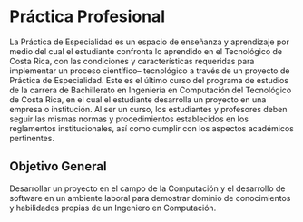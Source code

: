 # Práctica Profesional

La Práctica de Especialidad es un espacio de enseñanza y
aprendizaje por medio del cual el estudiante confronta lo
aprendido en el Tecnológico de Costa Rica, con las condiciones y
características requeridas para implementar un proceso científico–
tecnológico a través de un proyecto de Práctica de Especialidad.
Este es el último curso del programa de estudios de la carrera de
Bachillerato en Ingeniería en Computación del Tecnológico de
Costa Rica, en el cual el estudiante desarrolla un proyecto en una
empresa o institución. Al ser un curso, los estudiantes y profesores
deben seguir las mismas normas y procedimientos establecidos en
los reglamentos institucionales, así como cumplir con los aspectos
académicos pertinentes.

## Objetivo General

Desarrollar un proyecto en el campo de la Computación y el
desarrollo de software en un ambiente laboral para demostrar
dominio de conocimientos y habilidades propias de un Ingeniero en
Computación.

